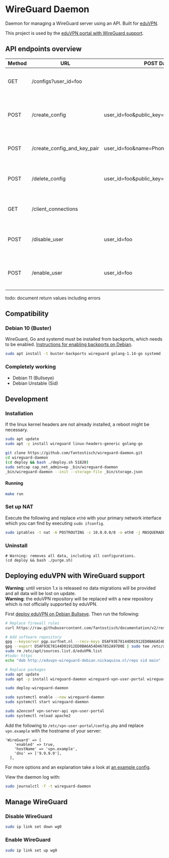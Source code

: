 # WireGuard Daemon

Daemon for managing a WireGuard server using an API.
Built for [eduVPN](https://eduvpn.org).

This project is used by the
[eduVPN portal with WireGuard support](https://github.com/fantostisch/vpn-user-portal).

## API endpoints overview

| Method | URL                         | POST Data                              | Description                                                                                                  |
|--------|-----------------------------|----------------------------------------|--------------------------------------------------------------------------------------------------------------|
| GET    | /configs?user_id=foo        |                                        | List all configs of the user. Return empty list if no configs found.                                         |
| POST   | /create_config              | user_id=foo&public_key=ABC&name=Laptop | Create client config. Creating 2 client configs with the same public key will overwrite the existing config. |
| POST   | /create_config_and_key_pair | user_id=foo&name=Phone                 | Create client config. Let the server create a public private key pair.                                       |
| POST   | /delete_config              | user_id=foo&public_key=ABC             | Delete client config. Responds config_not_found  error if config not found.                                  |
| GET    | /client_connections         |                                        | Get clients that successfully send or received a packet in the last 3 minutes.                               |
| POST   | /disable_user               | user_id=foo                            | Disable user. Responds user_already_disabled error if user is already disabled.                              |
| POST   | /enable_user                | user_id=foo                            | Enable user. Responds user_already_enabled error if user is already enabled.                                 |

todo: document return values including errors

## Compatibility

### Debian 10 (Buster)
WireGuard, Go and systemd must be installed from backports, which needs to be enabled. [Instructions for enabling backports on Debian](https://backports.debian.org/Instructions/).
```sh
sudo apt install -t buster-backports wireguard golang-1.14-go systemd
```

### Completely working
* Debian 11 (Bullseye)
* Debian Unstable (Sid)

## Development

### Installation

If the linux kernel headers are not already installed, a reboot might be necessary.
```sh
sudo apt update
sudo apt -y install wireguard linux-headers-generic golang-go

git clone https://github.com/fantostisch/wireguard-daemon.git
cd wireguard-daemon
(cd deploy && bash ./deploy.sh 51820)
sudo setcap cap_net_admin=ep _bin/wireguard-daemon
_bin/wireguard-daemon --init --storage-file _bin/storage.json
```

#### Running
```sh
make run
```

### Set up NAT

Execute the following and replace `eth0` with your primary network interface which you can find by executing `sudo ifconfig`.
```sh
sudo iptables -t nat -A POSTROUTING -s 10.0.0.0/8 -o eth0 -j MASQUERADE
```

### Uninstall

```
# Warning: removes all data, including all configurations.
(cd deploy && bash ./purge.sh)
```

## Deploying eduVPN with WireGuard support
**Warning**: until version 1.x is released no data migrations will be provided and all data will be lost on update. \
**Warning**: the eduVPN repository will be replaced with a new repository which is not officially supported by eduVPN.

First [deploy eduVPN on Debian Bullseye](https://github.com/eduvpn/documentation/blob/v2/DEPLOY_DEBIAN.md).
Then run the following:
```sh
# Replace firewall rules
curl https://raw.githubusercontent.com/fantostisch/documentation/v2/resources/firewall/iptables | sudo tee /etc/iptables/rules.v4 > /dev/null

# Add software repository
gpg --keyserver pgp.surfnet.nl --recv-keys D5AF93E78144D01912ED0BA6A54D467852A97D0E
gpg --export D5AF93E78144D01912ED0BA6A54D467852A97D0E | sudo tee /etc/apt/trusted.gpg.d/eduVPN-WireGuard.gpg > /dev/null
sudo rm /etc/apt/sources.list.d/eduVPN.list
#todo: https
echo "deb http://eduvpn-wireguard-debian.nickaquina.nl/repo sid main" | sudo tee /etc/apt/sources.list.d/eduVPN-WireGuard.list

# Replace packages
sudo apt update
sudo apt -y install wireguard-daemon wireguard-vpn-user-portal wireguard-vpn-server-api wireguard-vpn-server-node

sudo deploy-wireguard-daemon

sudo systemctl enable --now wireguard-daemon
sudo systemctl start wireguard-daemon

sudo a2enconf vpn-server-api vpn-user-portal
sudo systemctl reload apache2
```
Add the following to `/etc/vpn-user-portal/config.php` and replace `vpn.example` with the hostname of your server:
```
'WireGuard' => [
    'enabled' => true,
    'hostName' => 'vpn.example',
    'dns' => ['9.9.9.9'],
  ],
```
For more options and an explanation take a look at [an example config](https://github.com/fantostisch/wireguard-vpn-user-portal/blob/c96685219a0f29066948dacd80a49db5b7a82e0f/config/config.php.example#L185).

View the daemon log with:
```sh
sudo journalctl -f -t wireguard-daemon
```

## Manage WireGuard

### Disable WireGuard
```sh
sudo ip link set down wg0
```

### Enable WireGuard
```sh
sudo ip link set up wg0
```
